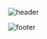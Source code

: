 ![header](https://capsule-render.vercel.app/api?type=venom&color=D09E88&height=200&section=header&text=김다인&fontSize=200)

![footer](https://capsule-render.vercel.app/api?section=footer)
